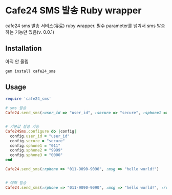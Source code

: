 Cafe24 SMS 발송 Ruby wrapper
==========================
cafe24 sms 발송 서비스(유료) ruby wrapper. 필수 parameter를 넘겨서 sms 발송하는 기능만 있음(v. 0.0.1)

Installation
------------
아직 안 올림
``` sh
gem install cafe24_sms
```

Usage
-----
``` ruby
require 'cafe24_sms'

# sms 발송
Cafe24.send_sms(:user_id => "user_id", :secure => "secure", :sphone1 => "011", :sphone2 => "9999", :sphone3 => "0000", :rphone => "011-9090-9090", :msg => "hello world!")


# 기본값 설정 가능
Cafe24Sms.configure do |config|
  config.user_id = "user_id"
  config.secure = "secure"
  config.sphone1 = "011"
  config.sphone2 = "9999"
  config.sphone3 = "0000"
end

Cafe24.send_sms(:rphone => "011-9090-9090", :msg => "hello world!")


# 예약 발송
Cafe24.send_sms(:rphone => "011-9090-9090", :msg => "hello world!", :rdate => "20110501", :rtime => "173000")
```
